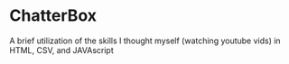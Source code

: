 # ChatterBox
A brief utilization of the skills I thought myself (watching youtube vids) in HTML, CSV, and JAVAscript
